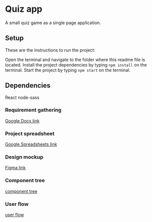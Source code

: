 # Quiz app

A small quiz game as a single page application.

## Setup

These are the instructions to run the project:

Open the terminal and navigate to the folder where this readme file is located.
Install the project dependencies by typing `npm install` on the terminal.
Start the project by typing `npm start` on the terminal.

## Dependencies

React
node-sass

### Requirement gathering

[Google Docs link](https://docs.google.com/document/d/1PeCS2iDuecPYFoGyUCqK7TxHz3LYGhgG36PmOf7I97Y/edit?usp=sharing)

### Project spreadsheet

[Google Spreadsheets link](https://docs.google.com/spreadsheets/d/1WJV7KU8hnPajn60Y6yuKgSyhI7E627Aej0aXNKz7i70/edit?usp=sharing)

### Design mockup

[Figma link](https://www.figma.com/file/NaCuugvuhfVBx7DOh42o4y/Quiz?node-id=9%3A73)

### Component tree

[component tree](https://whimsical.com/quiz-component-tree-JeVy1AsksAhnaGENrxLunz)

### User flow

[user flow](https://whimsical.com/quiz-game-GfSmYrQQ52PCh43FCQC5b1)
